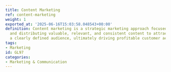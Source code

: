 ```yaml
---
title: Content Marketing
ref: content-marketing
weight: 1
exported_at: '2025-06-16T15:03:58.048543+00:00'
definition: Content marketing is a strategic marketing approach focused on creating
  and distributing valuable, relevant, and consistent content to attract and engage
  a clearly defined audience, ultimately driving profitable customer action.
tags:
- Marketing
id: GL97
categories:
- Marketing & Communication
---
```



